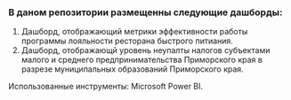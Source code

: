 ### В даном репозитории размещенны следующие дашборды:
1. Дашборд, отображающий метрики эффективности работы программы лояльности ресторана быстрого питиания.  
2. Дашборд, отображающй уровень неупалты налогов субъектами малого и среднего предпринимательства Приморского края в разрезе муниципальных образований Приморского края.  

Использованные инструменты: Microsoft Power BI.
